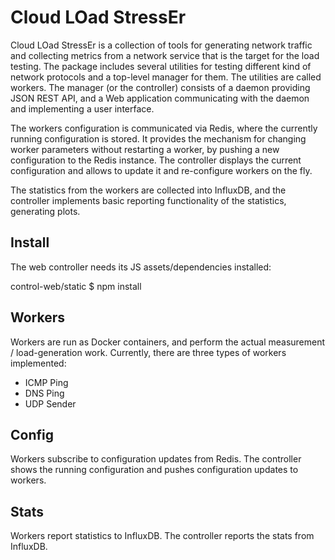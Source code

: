 # Cloud LOad StressEr

Cloud LOad StressEr is a collection of tools for generating network traffic and
collecting metrics from a network service that is the target for the load
testing. The package includes several utilities for testing different kind of
network protocols and a top-level manager for them. The utilities are called
workers. The manager (or the controller) consists of a daemon providing JSON
REST API, and a Web application communicating with the daemon and implementing a
user interface.

The workers configuration is communicated via Redis, where the currently running
configuration is stored. It provides the mechanism for changing worker
parameters without restarting a worker, by pushing a new configuration to
the Redis instance. The controller displays the current configuration and allows
to update it and re-configure workers on the fly.

The statistics from the workers are collected into InfluxDB, and the controller
implements basic reporting functionality of the statistics, generating plots.

## Install

The web controller needs its JS assets/dependencies installed:

  control-web/static $ npm install

## Workers

Workers are run as Docker containers, and perform the actual measurement /
load-generation work. Currently, there are three types of workers implemented:

* ICMP Ping
* DNS Ping
* UDP Sender

## Config

Workers subscribe to configuration updates from Redis. The controller shows the running configuration and pushes configuration updates to workers.

## Stats

Workers report statistics to InfluxDB. The controller reports the stats from InfluxDB.


